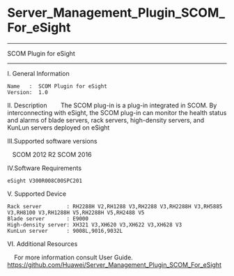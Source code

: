 # Server_Management_Plugin_SCOM_For_eSight
****************************************************************************
SCOM Plugin for eSight
****************************************************************************
I. General Information

    Name   :  SCOM Plugin for eSight
    Version:  1.0
  
II. Description
    
    The SCOM plug-in is a plug-in integrated in SCOM. By interconnecting with eSight, the SCOM plug-in can monitor the health status and alarms of blade servers, rack servers, high-density servers, and KunLun servers deployed on eSight
    
III.Supported software versions

    SCOM 2012 R2 
    SCOM 2016 
    
IV.Software Requirements

    eSight V300R008C00SPC201

V. Supported Device
 
    Rack server        : RH2288H V2,RH1288 V3,RH2288 V3,RH2288H V3,RH5885 V3,RH8100 V3,RH1288H V5,RH2288H V5,RH2488 V5
    Blade server       : E9000
    High-density server: XH321 V3,XH620 V3,XH622 V3,XH628 V3
    KunLun server      : 9008L,9016,9032L
    
VI. Additional Resources

    For more information consult User Guide. https://github.com/Huawei/Server_Management_Plugin_SCOM_For_eSight
  
  

